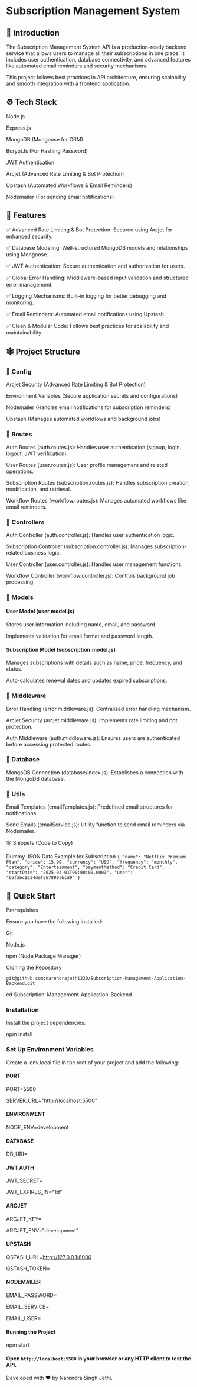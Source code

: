 # Subscription Management System

## 🤖 Introduction

The Subscription Management System API is a production-ready backend service that allows users to manage all their subscriptions in one place. It includes user authentication, database connectivity, and advanced features like automated email reminders and security mechanisms.

This project follows best practices in API architecture, ensuring scalability and smooth integration with a frontend application.


## ⚙️ Tech Stack

Node.js

Express.js

MongoDB (Mongoose for ORM)

BcryptJs (For Hashing Password)

JWT Authentication

Arcjet (Advanced Rate Limiting & Bot Protection)

Upstash (Automated Workflows & Email Reminders)

Nodemailer (For sending email notifications)


## 🔋 Features
✅ Advanced Rate Limiting & Bot Protection: Secured using Arcjet for enhanced security.

✅ Database Modeling: Well-structured MongoDB models and relationships using Mongoose.

✅ JWT Authentication: Secure authentication and authorization for users.

✅ Global Error Handling: Middleware-based input validation and structured error management.

✅ Logging Mechanisms: Built-in logging for better debugging and monitoring.

✅ Email Reminders: Automated email notifications using Upstash.

✅ Clean & Modular Code: Follows best practices for scalability and maintainability.


## 🕸️ Project Structure

### 📂 Config 

Arcjet Security (Advanced Rate Limiting & Bot Protection)

Environment Variables (Secure application secrets and configurations)

Nodemailer (Handles email notifications for subscription reminders)

Upstash (Manages automated workflows and background jobs)

### 📂 Routes

Auth Routes (auth.routes.js): Handles user authentication (signup, login, logout, JWT verification).

User Routes (user.routes.js): User profile management and related operations.

Subscription Routes (subscription.routes.js): Handles subscription creation, modification, and retrieval.

Workflow Routes (workflow.routes.js): Manages automated workflows like email reminders.

### 📂 Controllers

Auth Controller (auth.controller.js): Handles user authentication logic.

Subscription Controller (subscription.controller.js): Manages subscription-related business logic.

User Controller (user.controller.js): Handles user management functions.

Workflow Controller (workflow.controller.js): Controls background job processing.


### 📂 Models

#### User Model (user.model.js)

   Stores user information including name, email, and password.

   Implements validation for email format and password length.

#### Subscription Model (subscription.model.js)

   Manages subscriptions with details such as name, price, frequency, and status.

   Auto-calculates renewal dates and updates expired subscriptions.


### 📂 Middleware

Error Handling (error.middleware.js): Centralized error handling mechanism.

Arcjet Security (arcjet.middleware.js): Implements rate limiting and bot protection.

Auth Middleware (auth.middleware.js): Ensures users are authenticated before accessing protected routes.


### 📂 Database

MongoDB Connection (database/index.js): Establishes a connection with the MongoDB database.

### 📂 Utils

Email Templates (emailTemplates.js): Predefined email structures for notifications.

Send Emails (emailService.js): Utility function to send email reminders via Nodemailer.


🕸️ Snippets (Code to Copy)

Dummy JSON Data Example for Subscription
`{
  "name": "Netflix Premium Plan",
  "price": 15.99,
  "currency": "USD",
  "frequency": "monthly",
  "category": "Entertainment",
  "paymentMethod": "Credit Card",
  "startDate": "2025-04-01T00:00:00.000Z",
  "user": "65fabc1234def567890abcd9"
}`

## 🤸 Quick Start

Prerequisites

Ensure you have the following installed:

Git

Node.js

npm (Node Package Manager)

Cloning the Repository

`git@github.com:narendrajethi220/Subscription-Management-Application-Backend.git`

cd Subscription-Management-Application-Backend

### Installation

Install the project dependencies:

npm install

### Set Up Environment Variables

Create a .env.local file in the root of your project and add the following:


#### PORT

PORT=5500

SERVER_URL="http://localhost:5500"


#### ENVIRONMENT

NODE_ENV=development


#### DATABASE

DB_URI=


#### JWT AUTH

JWT_SECRET=

JWT_EXPIRES_IN="1d"


#### ARCJET

ARCJET_KEY=

ARCJET_ENV="development"


#### UPSTASH

QSTASH_URL=http://127.0.0.1:8080

QSTASH_TOKEN=


#### NODEMAILER

EMAIL_PASSWORD=

EMAIL_SERVICE=

EMAIL_USER=

#### Running the Project

npm start

#### Open `http://localhost:5500` in your browser or any HTTP client to test the API.

Developed with ❤️ by Narendra Singh Jethi.
